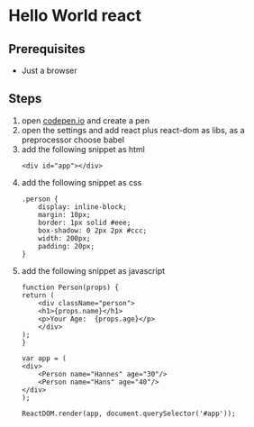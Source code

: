# Hello World react

## Prerequisites
* Just a browser

## Steps
1. open [codepen.io](https://codepen.io) and create a pen
2. open the settings and add react plus react-dom as libs, as a preprocessor choose babel
3. add the following snippet as html
    ```
    <div id="app"></div>
    ```
4. add the following snippet as css
    ```
    .person {
        display: inline-block;
        margin: 10px;
        border: 1px solid #eee;
        box-shadow: 0 2px 2px #ccc;
        width: 200px;
        padding: 20px;
    }
    ```
5. add the following snippet as javascript
    ```
    function Person(props) {
    return (
        <div className="person">
        <h1>{props.name}</h1>
        <p>Your Age:  {props.age}</p>
        </div>
    );
    }

    var app = (
    <div>
        <Person name="Hannes" age="30"/>
        <Person name="Hans" age="40"/>
    </div>
    );

    ReactDOM.render(app, document.querySelector('#app'));
    ```